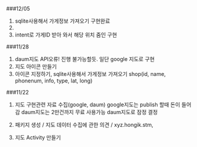 ###12/05
  1. sqlite사용해서 가게정보 가져오기 구현완료
  2. 
  3. intent로 가게ID 받아 와서 해당 위치 줌인 구현

###11/28
  1. daum지도 API오류! 진행 불가능할듯. 일단 google 지도로 구현
  2. 지도 아이콘 만들기
  3. 아이콘 지정하기, sqlite사용해서 가게정보 가져오기 shop(id, name, phonenum, info, type, lat, long)

###11/22
 1. 지도 구현관련 자료 수집(google, daum)
 google지도는 publish 할때 돈이 들어감
 daum지도는 2만건까지 무료 사용가능
 daum지도로 잠정 결정
 
 2. 패키지 생성 / 지도 데이터 수집에 관한 의견 / 
 xyz.hongik.stm, 
 3. 지도 Activity 만들기 
